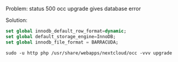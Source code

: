 Problem:
status 500
occ upgrade gives database error

Solution:
```sql
set global innodb_default_row_format=dynamic;
set global default_storage_engine=InnoDB;
set global innodb_file_format = BARRACUDA;
```

```
sudo -u http php /usr/share/webapps/nextcloud/occ -vvv upgrade
```
